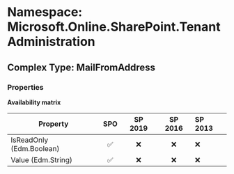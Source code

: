# Namespace: Microsoft.Online.SharePoint.TenantAdministration

## Complex Type: MailFromAddress

### Properties

**Availability matrix**

Property | SPO | SP 2019 | SP 2016 | SP 2013
----------|:---:|:-------:|:-------:|:-------
IsReadOnly (Edm.Boolean) | ✅ | ❌ | ❌ | ❌
Value (Edm.String) | ✅ | ❌ | ❌ | ❌